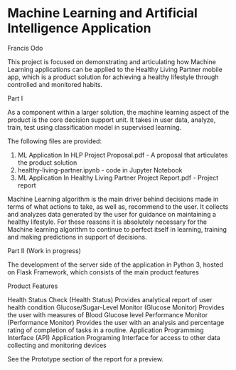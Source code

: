 # Machine Learning and Artificial Intelligence Application

Francis Odo

This project is focused on demonstrating and articulating how Machine Learning applications can be applied to the Healthy Living Partner mobile app, which is a product solution for achieving a healthy lifestyle through controlled and monitored habits.

Part I

As a component within a larger solution, the machine learning aspect of the product is the core decision support unit. It takes in user data, analyze, train, test using classification model in supervised learning.

The following files are provided:

1. ML Application In HLP Project Proposal.pdf - A proposal that articulates the product solution
2. healthy-living-partner.ipynb - code in Jupyter Notebook
3. ML Application In Healthy Living Partner Project Report.pdf - Project report

Machine Learning algorithm is the main driver behind  decisions made in terms of what actions to take, as well as, recommend to the user. It collects and analyzes data generated by the user for guidance on maintaining a healthy lifestyle. For these reasons it is absolutely necessary for the Machine learning algorithm to continue to perfect itself in learning, training and making predictions in  support of decisions.

Part II (Work in progress)

The development of the server side of the application in Python 3, hosted on Flask Framework, which consists of the main product features

Product Features

Health Status Check (Health Status)
  Provides analytical report of user health condition
Glucose/Sugar-Level Monitor (Glucose Monitor)
	Provides the user with measures of Blood Glucose level
Performance Monitor (Performance Monitor)
  Provides the user with an analysis and percentage rating of completion of tasks in a routine.
Application Programming Interface (API)
  Application Programing Interface for access to other data collecting and monitoring devices
  
See the Prototype section of the report for a preview.


